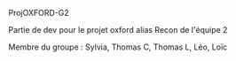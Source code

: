 ProjOXFORD-G2

Partie de dev pour le projet oxford alias Recon de l'équipe 2

Membre du groupe : Sylvia, Thomas C, Thomas L, Léo, Loïc